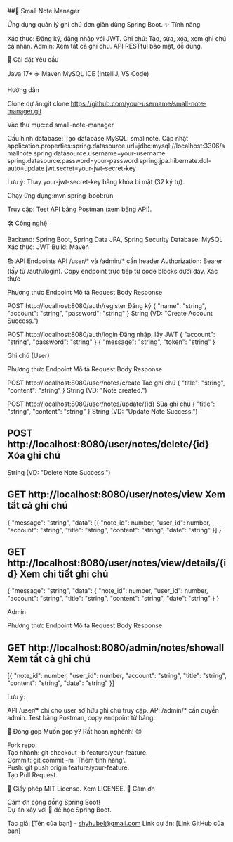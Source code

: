 ##📝 Small Note Manager
 
Ứng dụng quản lý ghi chú đơn giản dùng Spring Boot.
✨ Tính năng

Xác thực: Đăng ký, đăng nhập với JWT.
Ghi chú: Tạo, sửa, xóa, xem ghi chú cá nhân.
Admin: Xem tất cả ghi chú.
API RESTful bảo mật, dễ dùng.

🚀 Cài đặt
Yêu cầu

Java 17+ ☕
Maven
MySQL
IDE (IntelliJ, VS Code)

Hướng dẫn

Clone dự án:git clone https://github.com/your-username/small-note-manager.git


Vào thư mục:cd small-note-manager


Cấu hình database:
Tạo database MySQL: smallnote.
Cập nhật application.properties:spring.datasource.url=jdbc:mysql://localhost:3306/smallnote
spring.datasource.username=your-username
spring.datasource.password=your-password
spring.jpa.hibernate.ddl-auto=update
jwt.secret=your-jwt-secret-key



Lưu ý: Thay your-jwt-secret-key bằng khóa bí mật (32 ký tự).

Chạy ứng dụng:mvn spring-boot:run


Truy cập: Test API bằng Postman (xem bảng API).

🛠️ Công nghệ

Backend: Spring Boot, Spring Data JPA, Spring Security
Database: MySQL
Xác thực: JWT
Build: Maven

📚 API Endpoints
API /user/* và /admin/* cần header Authorization: Bearer <token> (lấy từ /auth/login). Copy endpoint trực tiếp từ code blocks dưới đây.
Xác thực



Phương thức
Endpoint
Mô tả
Request Body
Response



POST
http://localhost:8080/auth/register
Đăng ký
{ "name": "string", "account": "string", "password": "string" }
String (VD: "Create Account Success.")


POST
http://localhost:8080/auth/login
Đăng nhập, lấy JWT
{ "account": "string", "password": "string" }
{ "message": "string", "token": "string" }


Ghi chú (User)



Phương thức
Endpoint
Mô tả
Request Body
Response



POST
http://localhost:8080/user/notes/create
Tạo ghi chú
{ "title": "string", "content": "string" }
String (VD: "Note created.")


POST
http://localhost:8080/user/notes/update/{id}
Sửa ghi chú
{ "title": "string", "content": "string" }
String (VD: "Update Note Success.")


POST
http://localhost:8080/user/notes/delete/{id}
Xóa ghi chú
-
String (VD: "Delete Note Success.")


GET
http://localhost:8080/user/notes/view
Xem tất cả ghi chú
-
{ "message": "string", "data": [{ "note_id": number, "user_id": number, "account": "string", "title": "string", "content": "string", "date": "string" }] }


GET
http://localhost:8080/user/notes/view/details/{id}
Xem chi tiết ghi chú
-
{ "message": "string", "data": { "note_id": number, "user_id": number, "account": "string", "title": "string", "content": "string", "date": "string" } }


Admin



Phương thức
Endpoint
Mô tả
Request Body
Response



GET
http://localhost:8080/admin/notes/showall
Xem tất cả ghi chú
-
[{ "note_id": number, "user_id": number, "account": "string", "title": "string", "content": "string", "date": "string" }]


Lưu ý: 

API /user/* chỉ cho user sở hữu ghi chú truy cập.
API /admin/* cần quyền admin.
Test bằng Postman, copy endpoint từ bảng.

🤝 Đóng góp
Muốn góp ý? Rất hoan nghênh! 😊  

Fork repo.  
Tạo nhánh: git checkout -b feature/your-feature.  
Commit: git commit -m 'Thêm tính năng'.  
Push: git push origin feature/your-feature.  
Tạo Pull Request.

📜 Giấy phép
MIT License. Xem LICENSE.
🙌 Cảm ơn

Cảm ơn cộng đồng Spring Boot!  
Dự án xây với 💖 để học Spring Boot.


Tác giả: [Tên của bạn] – shyhubel@gmail.com Link dự án: [Link GitHub của bạn]
